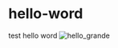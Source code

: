 # hello-word
test hello word
![hello_grande](https://user-images.githubusercontent.com/29365707/36068770-1750e850-0ed5-11e8-89c9-c1086704cd71.jpg)


